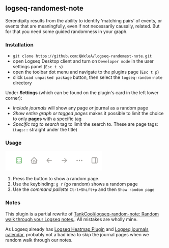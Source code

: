 ## logseq-randomest-note 

Serendipity results from the ability to identify ‘matching pairs’ of events, or events that are meaningfully, even if not necessarily causally, related. But for that you need some guided randomness in your graph.

### Installation

- `git clone https://github.com:QWxleA/logseq-randomest-note.git`
- open Logseq Desktop client and turn on `Developer mode` in the user settings panel (`Esc t s`)
- open the toolbar dot menu and navigate to the plugins page (`Esc t p`)
- click `Load unpacked package` button, then select the `logseq-random-note` directory

Under **Settings** (which can be found on the plugin's card in the left lower corner):

- *Include journals* will show any page *or* journal as a random page
- *Show entire graph or tagged pages* makes it possible to limit the choice to only **pages** with a specific tag
- *Specific tag to search* tag to limit the search to. These are page tags: (`tags::` straight under the title)

### Usage

![screenshot](./screenshot.png)

1. Press the button to show a random page.
2. Use the keybinding: `g r` (go random) shows a random page
3. Use the *command pallette* `Ctrl+Shift+p` and then `Show random page`

### Notes

This plugin is a partial rewrite of [TankCool/logseq-random-note: Random walk through your Logseq notes.](https://github.com/TankCool/logseq-random-note). All mistakes are wholly mine.

As Logseq already has [Logseq Heatmap Plugin](https://github.com/pengx17/logseq-plugin-heatmap) and [Logseq journals calendar](https://github.com/xyhp915/logseq-journals-calendar), probably not a bad idea to skip the journal pages when we random walk through our notes.
